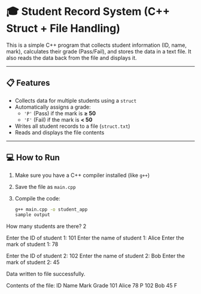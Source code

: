 # 🎓 Student Record System (C++ Struct + File Handling)

This is a simple C++ program that collects student information (ID, name, mark), calculates their grade (Pass/Fail), and stores the data in a text file. It also reads the data back from the file and displays it.

---

## 📋 Features

- Collects data for multiple students using a `struct`
- Automatically assigns a grade:
  - `'P'` (Pass) if the mark is **≥ 50**
  - `'F'` (Fail) if the mark is **< 50**
- Writes all student records to a file (`struct.txt`)
- Reads and displays the file contents

---

## 💻 How to Run

1. Make sure you have a C++ compiler installed (like `g++`)
2. Save the file as `main.cpp`
3. Compile the code:

   ```bash
   g++ main.cpp -o student_app
   sample output
How many students are there? 2

Enter the ID of student 1: 101
Enter the name of student 1: Alice
Enter the mark of student 1: 78

Enter the ID of student 2: 102
Enter the name of student 2: Bob
Enter the mark of student 2: 45

Data written to file successfully.

Contents of the file:
ID	Name	Mark	Grade
101	Alice	78	P
102	Bob	45	F
